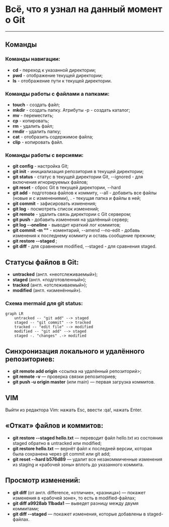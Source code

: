 # Всё, что я узнал на данный момент о Git
---
## Команды

### Команды навигации:
- **cd** - переход к указанной директории;
- **pwd** - отображение текущей директории;
- **ls** - отображение пути к текущей директории.

### Команды работы с файлами а папками:
- **touch** - создать файл;
- **mkdir** - создать папку. Атрибуты -p - создать каталог;
- **mv** - переместить;
- **cp** - копировать;
- **rm** - удалить файл;
- **rmdir** - удалить папку;
- **cat** - отобразить содержимое файла;
- **clip** - копировать файл.

### Команды работы с версиями:
- **git config** - настройка Git;
- **git init** - инициализация репозитория в текущей директории;
- **git status** - статус в текущей директории Git, --ignored - для включения игнорируемых файлов;
- **git reset** - сброс Git в текущей директории, --hard <hash commit>
- **git add** - подготовка файлов к коммиту, --all - добавить все файлы (новые и с изменениями), . - текущая папка и файлы в ней;
- **git commit** - зафисировать изменения;
- **git log** - посмотреть список изменений;
- **git remote** - удалить связь директории с Git сервером;
- **git push** - добавить изменения на удалённый сервер;
- **git log --oneline** - выводит краткий лог коммитов;
- **git commit -m ""** - коментарий, --amend --no-edit - добавь изменения к последнему коммиту и оставь сообщение прежним;
- **git restore --staged <file>**;
- **git diff** - для сравнения modified, --staged - для сравнения staged.

## Статусы файлов в Git:
- **untracked** (англ. «неотслеживаемый»);
- **staged** (англ. «подготовленный»);
- **tracked** (англ. «отслеживаемый»);
- **modified** (англ. «изменённый»).

### Схема mermaid для git status:
```mermaid
graph LR
    untracked -- "git add" --> staged
    staged -- "git commit" --> tracked
    tracked -- "edit file" --> modified
    modified -- "git add" --> staged
    staged -. "changes" .-> modified
```

## Синхронизация локального и удалённого репозиториев:
- **git remote add origin** <ссылка на удалённый репозиторий>;
- **git remote -v** — проверка связки репозиториев;
- **git push -u origin master** (или main) — первая загрузка коммитов.

## VIM

Выйти из редактора Vim: нажать Esc, ввести :qa!, нажать Enter.

## «Откат» файлов и коммитов:
- **git restore --staged hello.txt** — переводит файл hello.txt из состояния staged обратно в untracked или modified;
- **git restore hello.txt** — вернёт файл к последней версии, которая была сохранена через git commit или git add;
- **git reset --hard b576d89** — удалит все незакоммиченные изменения из staging и «рабочей зоны» вплоть до указанного коммита.

## Просмотр изменений:
- **git diff** (от англ. difference, «отличие», «разница») — покажет изменения в «рабочей зоне», то есть в modified-файлах;
- **git diff a9928ab 11bada1** — выведет разницу между двумя коммитами;
- **git diff --staged** — покажет изменения, которые добавлены в staged-файлах.
